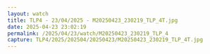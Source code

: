 ```yaml
---
layout: watch
title: TLP4 - 23/04/2025 - M20250423_230219_TLP_4T.jpg
date: 2025-04-23 23:02:19
permalink: /2025/04/23/watch/M20250423_230219_TLP_4
capture: TLP4/2025/202504/20250423/M20250423_230219_TLP_4T.jpg
---
```

